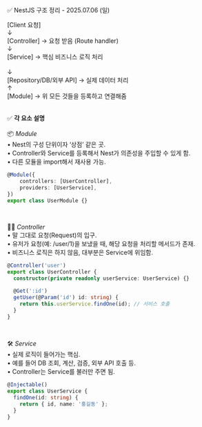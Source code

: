 ✅ NestJS 구조 정리 - 2025.07.06 (일)

[Client 요청]<br>
↓<br>
[Controller] → 요청 받음 (Route handler)<br>
↓<br>
[Service] → 핵심 비즈니스 로직 처리<br><br>
↓<br>
[Repository/DB/외부 API] → 실제 데이터 처리<br>
↑<br>
[Module] → 위 모든 것들을 등록하고 연결해줌<br><br>

✅ **각 요소 설명**<br><br>
📦 *Module*<br>
• Nest의 구성 단위이자 ‘상점’ 같은 곳.<br>
• Controller와 Service를 등록해서 Nest가 의존성을 주입할 수 있게 함.<br>
• 다른 모듈을 import해서 재사용 가능.<br>
```ts
@Module({
    controllers: [UserController],
    providers: [UserService],
})
export class UserModule {}
```
<br>

🧑‍💼 *Controller*<br>
• 말 그대로 요청(Request)의 입구.<br>
• 유저가 요청(예: /user/1)을 보냈을 때, 해당 요청을 처리할 메서드가 존재.<br>
• 비즈니스 로직은 하지 않음, 대부분은 Service에 위임함.<br>
```ts
@Controller('user')
export class UserController {
  constructor(private readonly userService: UserService) {}

  @Get(':id')
  getUser(@Param('id') id: string) {
    return this.userService.findOne(id); // 서비스 호출
  }
}
```
<br>

🛠️ *Service*<br>
• 실제 로직이 들어가는 핵심.<br>
• 예를 들어 DB 조회, 계산, 검증, 외부 API 호출 등.<br>
• Controller는 Service를 불러만 주면 됨.<br>
```ts
@Injectable()
export class UserService {
  findOne(id: string) {
    return { id, name: '홍길동' };
  }
}
```